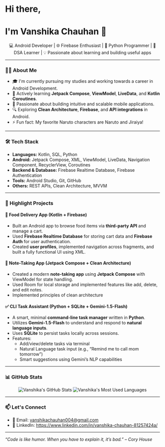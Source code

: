 <h1>Hi there,<h1>
<h1>I'm Vanshika Chauhan 👋</h1>

<p align="center">
  💻 Android Developer | 🌐 Firebase Enthusiast | 🐍 Python Programmer | 🧠 DSA Learner | 💡 Passionate about learning and building useful apps
</p>

---

### 👩‍💻 About Me

- 🎓 I'm currently pursuing my studies and working towards a career in Android Development.
- 🌱 Actively learning **Jetpack Compose**, **ViewModel**, **LiveData**, and **Kotlin Coroutines**.
- 📲 Passionate about building intuitive and scalable mobile applications.
- 🔍 Exploring **Clean Architecture**, **Firebase**, and **API integrations** in Android.
- ⚡ Fun fact: My favorite Naruto characters are Naruto and Jiraiya!

---

### 🛠️ Tech Stack

- **Languages:** Kotlin, SQL, Python
- **Android:** Jetpack Compose, XML, ViewModel, LiveData, Navigation Component, RecyclerView, Coroutines
- **Backend & Database:** Firebase Realtime Database, Firebase Authentication
- **Tools:** Android Studio, Git, GitHub
- **Others:** REST APIs, Clean Architecture, MVVM

---

### 📱 Highlight Projects

#### 🍔 Food Delivery App (Kotlin + Firebase)
- Built an Android app to browse food items via **third-party API** and manage a cart.
- Used **Firebase Realtime Database** for storing cart data and **Firebase Auth** for user authentication.
- Created **user profiles**, implemented navigation across fragments, and built a fully functional UI using XML.

#### 📝 Note-Taking App (Jetpack Compose + Clean Architecture)
- Created a modern **note-taking app** using **Jetpack Compose** with ViewModel for state handling.
- Used Room for local storage and implemented features like add, delete, and edit notes.
- Implemented principles of clean architecture

#### ✅ CLI Task Assistant (Python + SQLite + Gemini-1.5-Flash)
- A smart, minimal **command-line task manager** written in **Python**.
- Utilizes **Gemini-1.5-Flash** to understand and respond to **natural language inputs**.
- Uses **SQLite** to persist tasks locally across sessions.
- Features:
  - Add/view/delete tasks via terminal
  - Natural Language task input (e.g., “Remind me to call mom tomorrow”)
  - Smart suggestions using Gemini’s NLP capabilities

---

### 📊 GitHub Stats

<p align="center">
  <img src="https://github-readme-stats.vercel.app/api?username=Vanshika-chauhan983&show_icons=true&theme=radical" alt="Vanshika's GitHub Stats" />
  <img src="https://github-readme-stats.vercel.app/api/top-langs/?username=Vanshika-chauhan983&layout=compact&theme=radical" alt="Vanshika's Most Used Languages" />
</p>

---

### 📫 Let's Connect

- 📧 Email: vanshikachauhan004@gmail.com
- 💼 LinkedIn: https://www.linkedin.com/in/vanshika-chauhan-81257424a/

---

_“Code is like humor. When you have to explain it, it’s bad.” – Cory House_

